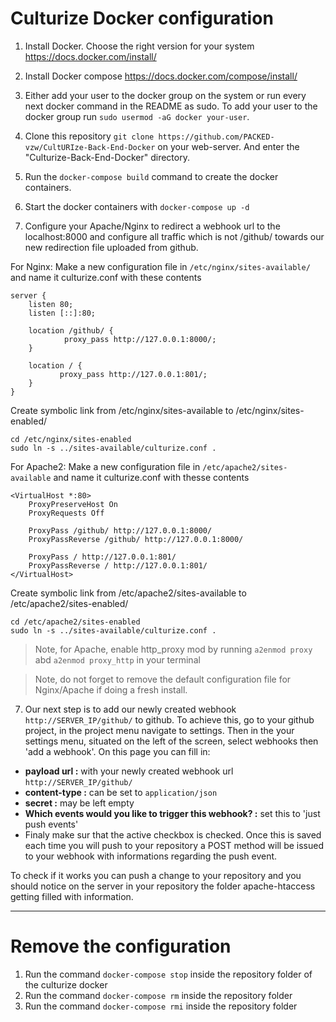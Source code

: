 # Culturize Docker configuration
1. Install Docker. 
Choose the right version for your system https://docs.docker.com/install/ 

2. Install Docker compose https://docs.docker.com/compose/install/ 

3. Either add your user to the docker group on the system or run every next docker command in the README as sudo. To add your user to the docker group run `sudo usermod -aG docker your-user`. 

4. Clone this repository `git clone https://github.com/PACKED-vzw/CultURIze-Back-End-Docker` on your web-server. And enter the "Culturize-Back-End-Docker" directory.

5. Run the `docker-compose build` command to create the docker containers. 

6. Start the docker containers with `docker-compose up -d`

7. Configure your Apache/Nginx to redirect a webhook url to the localhost:8000 and configure all traffic which is not /github/ towards our new redirection file uploaded from github. 

For Nginx:
Make a new configuration file in `/etc/nginx/sites-available/` and name it culturize.conf with these contents

```
server {
    listen 80;
    listen [::]:80;

    location /github/ {
            proxy_pass http://127.0.0.1:8000/;
    }

    location / {
           proxy_pass http://127.0.0.1:801/;
    }
} 
```          
Create symbolic link from /etc/nginx/sites-available to /etc/nginx/sites-enabled/
```
cd /etc/nginx/sites-enabled
sudo ln -s ../sites-available/culturize.conf .
``` 

For Apache2:
Make a new configuration file in `/etc/apache2/sites-available` and name it culturize.conf with thesse contents
```
<VirtualHost *:80>
    ProxyPreserveHost On
    ProxyRequests Off

    ProxyPass /github/ http://127.0.0.1:8000/
    ProxyPassReverse /github/ http://127.0.0.1:8000/

    ProxyPass / http://127.0.0.1:801/
    ProxyPassReverse / http://127.0.0.1:801/
</VirtualHost>

```
Create symbolic link from /etc/apache2/sites-available to /etc/apache2/sites-enabled/ 
```
cd /etc/apache2/sites-enabled
sudo ln -s ../sites-available/culturize.conf .
``` 
> Note, for Apache, enable http_proxy mod by running `a2enmod proxy` abd `a2enmod proxy_http` in your terminal

> Note, do not forget to remove the default configuration file for Nginx/Apache if doing a fresh install. 

7. Our next step is to add our newly created webhook `http://SERVER_IP/github/` to github. 
To achieve this, go to your github project, in the project menu navigate to settings.
Then in the your settings menu, situated on the left of the screen, select webhooks
then 'add a webhook'. On this page you can fill in:
 * **payload url :** with your newly created webhook url `http://SERVER_IP/github/`
 * **content-type :** can be set to `application/json`
 * **secret :** may be left empty
 * **Which events would you like to trigger this webhook? :** set this to 'just push events'
 * Finaly make sur that the active checkbox is checked.
Once this is saved each time you will push to your repository a POST method will be
issued to your webhook with informations regarding the push event.

To check if it works you can push a change to your repository and you should notice
on the server in your repository the folder apache-htaccess getting filled with information.
<!--
8. Our last step is to configure all traffic which is not /github/ towards our new redirection file uploaded
 from github. 
 

For nginx:
You can do this by adding the following lines to the file `/etc/nginx/conf.d/culturize.conf`. This rule forwards all traffic which is not /github/ towards
port 801 of our local machine, where our apache culturize redirection rules resides.

```
server {
    listen 80;
    listen [::]:80;

    location /github/ {
            proxy_pass http://127.0.0.1:8000/;
    }

    location / {
           proxy_pass http://127.0.0.1:801/;
    }
}
```


For Apache2:
```
<VirtualHost *:80>
    ProxyPreserveHost On
    ProxyRequests Off

    ProxyPass /github/ http://127.0.0.1:8000/
    ProxyPassReverse /github/ http://127.0.0.1:8000/

    ProxyPass / http://127.0.0.1:801/
    ProxyPassReverse / http://127.0.0.1:801/
</VirtualHost>
```
-->

****
# Remove the configuration
1. Run the command `docker-compose stop` inside the repository folder of the culturize docker
2. Run the command `docker-compose rm` inside the repository folder
3. Run the command `docker-compose rmi` inside the repository folder
